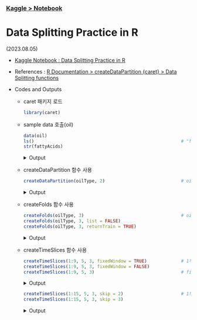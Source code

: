 ### [Kaggle > Notebook](/README.md#analysis)

# Data Splitting Practice in R

(2023.08.05)

- [Kaggle Notebook : Data Splitting Practice in R](https://www.kaggle.com/code/kangrokkim/data-splitting-practice-in-r)

- References : [R Documentation > createDataPartition {caret} > Data Splitting functions](https://search.r-project.org/CRAN/refmans/caret/html/createDataPartition.html)

- Codes and Outputs

  - caret 패키지 로드
    ```r
    library(caret)
    ```

  - sample data 호출(oil)
    ```r
    data(oil)
    ls()                                                        # "fattyAcids" "oilType"
    str(fattyAcids)
    ```
    <details>
      <summary>Output</summary>

    ```r
    [1] "fattyAcids" "oilType"
    ```
    ```r
    'data.frame':	96 obs. of  7 variables:
    $ Palmitic  : num  9.7 11.1 11.5 10 12.2 9.8 10.5 10.5 11.5 10 ...
    $ Stearic   : num  5.2 5 5.2 4.8 5 4.2 5 5 5.2 4.8 ...
    $ Oleic     : num  31 32.9 35 30.4 31.1 43 31.8 31.8 35 30.4 ...
    $ Linoleic  : num  52.7 49.8 47.2 53.5 50.5 39.2 51.3 51.3 47.2 53.5 ...
    $ Linolenic : num  0.4 0.3 0.2 0.3 0.3 2.4 0.4 0.4 0.2 0.3 ...
    $ Eicosanoic: num  0.4 0.4 0.4 0.4 0.4 0.4 0.4 0.4 0.4 0.4 ...
    $ Eicosenoic: num  0.1 0.1 0.1 0.1 0.1 0.5 0.1 0.1 0.1 0.1 ...
    ```
    </details>
  - createDataPartition 함수 사용
    ```r
    createDataPartition(oilType, 2)                             # oilType 변수를 기반으로 데이터 분할
    ```
    <details>
      <summary>Output</summary>

    ```r
    $Resample1
    [1]  1  2  3  5  7  8  9 11 13 14 15 16 19 20 23 26 27 28 29 31 34 35 36 37 38 42 44 45 47 50 51 52 53 56 59 60 61 65 69 70 74 76 77 78 84 86 88
    [48] 89 91 94

    $Resample2
    [1]  1  4  6  9 11 12 13 14 16 19 22 23 25 26 28 29 30 32 34 36 37 39 42 45 48 50 51 52 53 56 57 60 62 64 65 67 68 70 71 74 77 80 82 84 86 88 89
    [48] 92 93 95
    ```
    </details>

  - createFolds 함수 사용

    ```r
    createFolds(oilType, 3)                                     # oilType 변수를 기반으로 3개의 fold 생성
    createFolds(oilType, 3, list = FALSE)
    createFolds(oilType, 3, returnTrain = TRUE)
    ```
    <details>
      <summary>Output</summary>

    ```r
    $Fold1
    [1]  1  2  4  7  8 12 13 14 15 23 24 25 28 33 43 45 48 53 54 57 59 62 63 72 73 76 81 82 83 84 96

    $Fold2
    [1]  6  9 16 17 18 22 26 27 29 30 35 36 40 42 47 50 55 60 64 65 67 68 75 77 78 79 80 86 87 90 93 95

    $Fold3
    [1]  3  5 10 11 19 20 21 31 32 34 37 38 39 41 44 46 49 51 52 56 58 61 66 69 70 71 74 85 88 89 91 92 94
    ```
    ```r
    [1] 3 2 1 1 1 2 3 3 2 2 1 2 3 1 3 2 3 1 3 3 3 1 1 2 2 1 2 3 1 3 2 2 1 2 3 2 1 2 1 1 3 1 2 3 3 2 3 2 1 1 2 2 3 1 2 3 1 2 1 2 3 2 2 2 3 3 3 3 2 1 2
    [72] 3 1 1 2 1 3 1 2 2 3 3 1 2 1 3 2 1 2 2 3 3 2 1 3 1
    ```
    ```r
    $Fold1
    [1]  4  5  6  8  9 10 11 12 13 14 16 18 19 20 22 23 25 26 27 29 30 31 34 36 37 39 41 42 43 46 47 49 50 53 55 56 57 58 60 61 64 66 67 69 71 72 73
    [48] 75 77 78 80 81 82 83 84 85 86 88 91 93 94 95 96

    $Fold2
    [1]  1  2  3  6  7  9 10 12 13 14 15 16 17 18 20 21 22 23 24 28 29 31 32 33 35 37 38 40 41 42 43 44 45 46 47 48 49 51 52 54 57 58 59 60 62 63 65
    [48] 68 70 72 74 75 76 77 79 82 83 85 87 88 89 90 92 93

    $Fold3
    [1]  1  2  3  4  5  7  8 11 15 17 19 21 24 25 26 27 28 30 32 33 34 35 36 38 39 40 44 45 48 50 51 52 53 54 55 56 59 61 62 63 64 65 66 67 68 69 70
    [48] 71 73 74 76 78 79 80 81 84 86 87 89 90 91 92 94 95 96
    ```
    </details>

  - createTimeSlices 함수 사용
    ```r
    createTimeSlices(1:9, 5, 3, fixedWindow = TRUE)             # 1부터 9까지의 값으로 5개의 시계열 분할 생성
    createTimeSlices(1:9, 5, 3, fixedWindow = FALSE)
    createTimeSlices(1:9, 5, 3)                                 # fixedWindow : FALSE (기본값)
    ```
    <details>
      <summary>Output</summary>

    ```r
    $train
    $train$Training5
    [1] 1 2 3 4 5

    $train$Training6
    [1] 2 3 4 5 6


    $test
    $test$Testing5
    [1] 6 7 8

    $test$Testing6
    [1] 7 8 9
    ```
    ```r
    $train
    $train$Training5
    [1] 1 2 3 4 5

    $train$Training6
    [1] 1 2 3 4 5 6


    $test
    $test$Testing5
    [1] 6 7 8

    $test$Testing6
    [1] 7 8 9
    ```
    </details>

    ```r
    createTimeSlices(1:15, 5, 3, skip = 2)                      # 1부터 15까지의 값으로 5개의 시계열 분할 생성하며, 2번째 값을 스킵
    createTimeSlices(1:15, 5, 3, skip = 3)
    ```
    <details>
      <summary>Output</summary>

    ```r
    $train
    $train$Training05
    [1] 1 2 3 4 5

    $train$Training08
    [1] 4 5 6 7 8

    $train$Training11
    [1]  7  8  9 10 11


    $test
    $test$Testing05
    [1] 6 7 8

    $test$Testing08
    [1]  9 10 11

    $test$Testing11
    [1] 12 13 14
    ```
    ```r
    $train
    $train$Training5
    [1] 1 2 3 4 5

    $train$Training9
    [1] 5 6 7 8 9


    $test
    $test$Testing5
    [1] 6 7 8

    $test$Testing9
    [1] 10 11 12
    ```
    </details>
